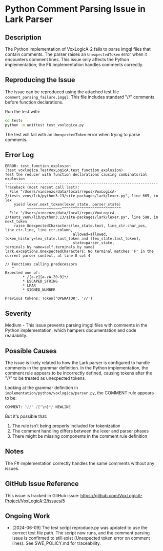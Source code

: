 # Python Comment Parsing Issue in Lark Parser

## Description

The Python implementation of VoxLogicA-2 fails to parse imgql files that contain comments. The parser raises an `UnexpectedToken` error when it encounters comment lines. This issue only affects the Python implementation; the F# implementation handles comments correctly.

## Reproducing the Issue

The issue can be reproduced using the attached test file `comment_parsing_failure.imgql`. This file includes standard "//" comments before function declarations.

Run the test with:

```bash
cd tests
python -m unittest test_voxlogica.py
```

The test will fail with an `UnexpectedToken` error when trying to parse comments.

## Error Log

```
ERROR: test_function_explosion (test_voxlogica.TestVoxLogicA.test_function_explosion)
Test the reducer with function declarations causing combinatorial explosion
----------------------------------------------------------------------
Traceback (most recent call last):
  File "/Users/vincenzo/data/local/repos/VoxLogicA-2/tests_venv/lib/python3.13/site-packages/lark/lexer.py", line 665, in lex
    yield lexer.next_token(lexer_state, parser_state)
          ~~~~~~~~~~~~~~~~^^^^^^^^^^^^^^^^^^^^^^^^^^^
  File "/Users/vincenzo/data/local/repos/VoxLogicA-2/tests_venv/lib/python3.13/site-packages/lark/lexer.py", line 598, in next_token
    raise UnexpectedCharacters(lex_state.text, line_ctr.char_pos, line_ctr.line, line_ctr.column,
                               allowed=allowed, token_history=lex_state.last_token and [lex_state.last_token],
                               state=parser_state, terminals_by_name=self.terminals_by_name)
lark.exceptions.UnexpectedCharacters: No terminal matches 'F' in the current parser context, at line 8 col 4

// Functions calling predecessors
   ^
Expected one of:
        * /[a-z][a-zA-Z0-9]*/
        * ESCAPED_STRING
        * LPAR
        * SIGNED_NUMBER

Previous tokens: Token('OPERATOR', '//')
```

## Severity

Medium - This issue prevents parsing imgql files with comments in the Python implementation, which hampers documentation and code readability.

## Possible Causes

The issue is likely related to how the Lark parser is configured to handle comments in the grammar definition. In the Python implementation, the comment rule appears to be incorrectly defined, causing tokens after the "//" to be treated as unexpected tokens.

Looking at the grammar definition in `implementation/python/voxlogica/parser.py`, the COMMENT rule appears to be:

```python
COMMENT: "//" /[^\n]*/ NEWLINE
```

But it's possible that:

1. The rule isn't being properly included for tokenization
2. The comment handling differs between the lexer and parser phases
3. There might be missing components in the comment rule definition

## Notes

The F# implementation correctly handles the same comments without any issues.

## GitHub Issue Reference

This issue is tracked in GitHub issue: https://github.com/VoxLogicA-Project/VoxLogicA-2/issues/5

## Ongoing Work

- [2024-06-09] The test script reproduce.py was updated to use the correct test file path. The script now runs, and the comment parsing issue is confirmed to still exist (Unexpected token error on comment lines). See SWE_POLICY.md for traceability.
